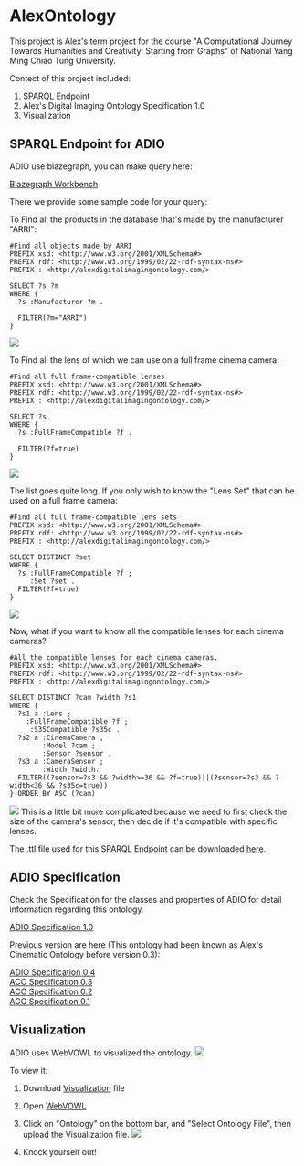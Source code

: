 # AlexOntology  

This project is Alex's term project for the course "A Computational Journey Towards Humanities and Creativity: Starting from Graphs" of National Yang Ming Chiao Tung University.  

Contect of this project included:  
  
1. SPARQL Endpoint  
2. Alex's Digital Imaging Ontology Specification 1.0  
3. Visualization  

## SPARQL Endpoint for ADIO
ADIO use blazegraph, you can make query here:

[Blazegraph Workbench](http://45.79.90.173:9999/blazegraph/) 

There we provide some sample code for your query:

To Find all the products in the database that's made by the manufacturer "ARRI":
```SPAQRL
#Find all objects made by ARRI
PREFIX xsd: <http://www.w3.org/2001/XMLSchema#>
PREFIX rdf: <http://www.w3.org/1999/02/22-rdf-syntax-ns#>
PREFIX : <http://alexdigitalimagingontology.com/>

SELECT ?s ?m
WHERE {
  ?s :Manufacturer ?m .
  
  FILTER(?m="ARRI")
}
```
![](/img/screenshot1.png)

To Find all the lens of which we can use on a full frame cinema camera:
```SPAQRL
#Find all full frame-compatible lenses
PREFIX xsd: <http://www.w3.org/2001/XMLSchema#>
PREFIX rdf: <http://www.w3.org/1999/02/22-rdf-syntax-ns#>
PREFIX : <http://alexdigitalimagingontology.com/>

SELECT ?s
WHERE {
  ?s :FullFrameCompatible ?f .
  
  FILTER(?f=true)
}
```
![](/img/screenshot2.png)

The list goes quite long. If you only wish to know the "Lens Set" that can be used on a full frame camera:
```SPAQRL
#Find all full frame-compatible lens sets
PREFIX xsd: <http://www.w3.org/2001/XMLSchema#>
PREFIX rdf: <http://www.w3.org/1999/02/22-rdf-syntax-ns#>
PREFIX : <http://alexdigitalimagingontology.com/>

SELECT DISTINCT ?set
WHERE {
  ?s :FullFrameCompatible ?f ;
     :Set ?set .
  FILTER(?f=true)
}
```
![](/img/screenshot3.png)

Now, what if you want to know all the compatible lenses for each cinema cameras?
```
#All the compatible lenses for each cinema cameras.
PREFIX xsd: <http://www.w3.org/2001/XMLSchema#>
PREFIX rdf: <http://www.w3.org/1999/02/22-rdf-syntax-ns#>
PREFIX : <http://alexdigitalimagingontology.com/>

SELECT DISTINCT ?cam ?width ?s1
WHERE {
  ?s1 a :Lens ;
 	:FullFrameCompatible ?f ;
     :S35Compatible ?s35c .
  ?s2 a :CinemaCamera ;
        :Model ?cam ;
        :Sensor ?sensor .
  ?s3 a :CameraSensor ;
        :Width ?width.
  FILTER((?sensor=?s3 && ?width>=36 && ?f=true)||(?sensor=?s3 && ?width<36 && ?s35c=true))
} ORDER BY ASC (?cam)
```
![](/img/screenshot4.png)
This is a little bit more complicated because we need to first check the size of the camera's sensor, then decide if it's compatible with specific lenses.

The .ttl file used for this SPARQL Endpoint can be downloaded [here](/ADIO_turtle.ttl).

## ADIO Specification

Check the Specification for the classes and properties of ADIO for detail information regarding this ontology.

[ADIO Specification 1.0](/ADIO_Specification_1.0.md)

Previous version are here (This ontology had been known as Alex's Cinematic Ontology before version 0.3):

[ADIO Specification 0.4](/HistoryVersion_Specification/ADIO_Ver_0.4.md)  
[ACO Specification 0.3](/HistoryVersion_Specification/ACO_Ver_0.3.md)  
[ACO Specification 0.2](/HistoryVersion_Specification/ACO_Ver_0.2.md)  
[ACO Specification 0.1](/HistoryVersion_Specification/ACO_Ver_0.1.md)  

## Visualization

ADIO uses WebVOWL to visualized the ontology.
![](/img/graph.jpg)


To view it:

1. Download [Visualization](/ADIO_Visualization.json) file
2. Open [WebVOWL](http://www.visualdataweb.de/webvowl/)
3. Click on "Ontology" on the bottom bar, and "Select Ontology File", then upload the Visualization file.
![](/img/screenshot5.png)

5. Knock yourself out!
